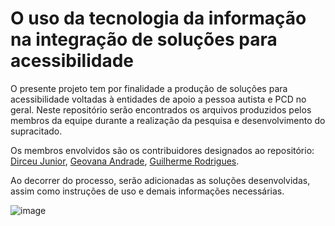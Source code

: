 
# O uso da tecnologia da informação na integração de soluções para acessibilidade

O presente projeto tem por finalidade a produção de soluções para acessibilidade voltadas à entidades de apoio a pessoa autista e PCD no geral.
Neste repositório serão encontrados os arquivos produzidos pelos membros da equipe durante a realização da pesquisa e desenvolvimento do supracitado.

Os membros envolvidos são os contribuidores designados ao repositório: [Dirceu Junior](https://github.com/junior-slv), [Geovana Andrade](https://github.com/andradegeovana), [Guilherme Rodrigues](https://github.com/guilhermehsr).

Ao decorrer do processo, serão adicionadas as soluções desenvolvidas, assim como instruções de uso e demais informações necessárias.


![image](https://user-images.githubusercontent.com/105085099/170408730-02614247-f637-40f1-a29d-c3d20b2a4874.png)
